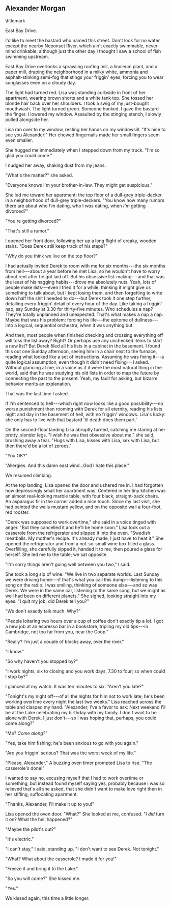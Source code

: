 ## Alexander Morgan
\titlemark

East Bay Drive.

I'd like to meet the bastard who named this street. Don't look for no
water, except the nearby Neponset River, which ain't exactly swimmable,
never mind drinkable, although just the other day I thought I saw a
school of fish swimming upstream.

East Bay Drive overlooks a sprawling roofing mill, a linoleum plant, and
a paper mill, draping the neighborhood in a milky white, ammonia and
asphalt-stinking semi-fog that stings your friggin' eyes, forcing you to
wear sunglasses even on a cloudy day.

The light had turned red. Lisa was standing curbside in front of her
apartment, wearing brown shorts and a white tank top. She tossed her
blonde hair back over her shoulders. I took a swig of my just-bought
mouthwash. The light turned green. Someone honked. I gave the bastard
the finger. I lowered my window. Assaulted by the stinging stench, I
slowly pulled alongside her.

Lisa ran over to my window, resting her hands on my windowsill. "It's
nice to see you Alexander!" Her chewed fingernails made her small
fingers seem even smaller.

She hugged me immediately when I stepped down from my truck. "I'm so
glad you could come."

I nudged her away, shaking dust from my jeans.

"What's the matter?" she asked.

"Everyone knows I'm your brother-in-law. They might get suspicious."

She led me toward her apartment: the top floor of a dull-grey
triple-decker in a neighborhood of dull-grey triple-deckers. "You know
how many rumors there are about who *I'm* dating, who I *was* dating,
when *I'm* getting divorced?"

"You're getting divorced?"

"That's still a rumor."

I opened her front door, following her up a long flight of creaky,
wooden stairs. "Does Derek still keep track of his steps?"

"Why do you think we live on the top floor?"

I had actually invited Derek to room with me for six months---the six
months from hell---about a year before he met Lisa, so he wouldn't have
to worry about rent after he got laid off. But his obsessive
list-making---and that was the least of his nagging habits---drove me
absolutely nuts. Yeah, lots of people make lists---even I tried it for a
while, thinking it might give us something to talk about, but I kept
losing them, and then forgetting to write down half the shit I needed to
do---but Derek took it one step further, detailing every friggin' detail
of every hour of the day. Like taking a friggin' nap, say Sunday at 3.30
for thirty-five minutes. Who schedules a nap? They're totally unplanned
and unexpected. That's what makes a nap a nap. Maybe that was his
problem: forcing his life---the epitome of dullness---into a logical,
sequential orchestra, when it was anything but.

And then, most people when finished checking and crossing everything off
will toss the list away? Right? Or perhaps use any unchecked items to
start a new list? But Derek filed all his lists in a cabinet in the
basement. I found this out one Sunday afternoon, seeing him in a chair
next to the furnace, reading what looked like a set of instructions.
Assuming he was fixing it---a quite logical assumption, even though it
didn't need fixing---I asked. Without glancing at me, in a voice as if
it were the most natural thing in the world, said that he was studying
his old lists in order to map the future by connecting the past to the
present. Yeah, my fault for asking, but bizarre behavior merits an
explanation.

That was the last time I asked.

If I'm sentenced to hell---which right now looks like a good
possibility---no worse punishment than rooming with Derek for all
eternity, reading his lists night and day in the basement of hell, with
no friggin' windows. Lisa's lucky: she only has to live with that
bastard 'til death does them part.'

On the second-floor landing Lisa abruptly turned, catching me staring at
her pretty, slender legs. "I wish he was that obsessive about me," she
said, brushing away a tear. "Hugs with Lisa, kisses with Lisa, sex with
Lisa, but then there'd be a lot of zeroes."

"You OK?"

"Allergies. And this damn east wind...God I hate this place."

We resumed climbing.

At the top landing, Lisa opened the door and ushered me in. I had
forgotten how depressingly small her apartment was. Centered in her tiny
kitchen was an almost real-looking marble table, with four black,
straight-back chairs. An asparagus fir in the corner added a nice touch.
Since my last visit, she had painted the walls mustard yellow, and on
the opposite wall a four-foot, red rooster.

"Derek was supposed to work overtime," she said in a voice tinged with
anger. "But they cancelled it and he'll be home soon." Lisa took out a
casserole from the refrigerator and slipped it into the oven. "Swedish
meatballs. My mother's recipe. It's already made, I just have to heat
it." She opened the refrigerator and from a not-so-small wine box filled
a glass. Overfilling, she carefully sipped it, handed it to me, then
poured a glass for herself. She led me to the table; we sat opposite.

"I'm sorry things aren't going well between you two," I said.

She took a long sip of wine. "We live in two separate worlds. Last
Sunday we were
driving home---if that's what you call this dump---listening to this
song on the radio. I was smiling, thinking of someone else---and so was
Derek. We were in the same car, listening to the same song, but we might
as well had been on different planets." She sighed, looking straight
into my eyes. "I quit my job; did Derek tell you?"

"We don't exactly talk much. Why?"

"People loitering two hours over a cup of coffee don't exactly tip a
lot. I got a new job at an espresso bar in a bookstore, tripling my old
tips---in Cambridge, not too far from you, near the Coop."

"Really? I'm just a couple of blocks away, over the river."

"I know."

"So why haven't you stopped by?"

 "I work nights, six to closing and you work days, 7.30 to four; so
 when could I stop by?"

 I glanced at my watch. It was ten minutes to six. "Aren't you late?"

"Tonight's my night off---of all the nights for him not to work late;
he's been working overtime every night the last two weeks." Lisa reached
across the table and clasped my hand. "Alexander, I've a favor to ask:
Next weekend I'll be at the Lake celebrating my birthday with my family.
I don't want to be alone with Derek. I just don't---so I was hoping
that, perhaps, you could come along?"

"Me? *Come along?"*

"Yes, take him fishing; he's been anxious to go with you again."

"Are you friggin' serious? That was the worst week of my life."

"Please, Alexander." A buzzing oven timer prompted Lisa to rise. "The
casserole's done!"

I wanted to say no, excusing myself that I had to work overtime or
something, but instead found myself saying yes, probably because I was
so relieved that's all she asked, that she didn't want to make love
right then in her stifling, suffocating apartment.

"Thanks, Alexander, I'll make it up to you!"

Lisa opened the oven door. "What?" She looked at me, confused. "I *did*
turn it on? What the hell happened?"

"Maybe the pilot's out?"

"It's electric."

"I can't stay," I said, standing up. "I don't want to see Derek. Not
tonight."

"What? What about the casserole? I made it for you!"

"Freeze it and bring it to the Lake."

"So you will come?" She kissed me.

"Yes."

We kissed again, this time a little longer.
